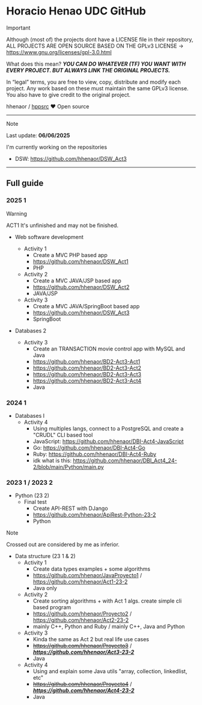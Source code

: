 # Horacio Henao UDC GitHub

> [!IMPORTANT]
> Although (most of) the projects dont have a LICENSE file in their repository, ALL PROJECTS ARE OPEN SOURCE BASED ON THE GPLv3 LICENSE -> https://www.gnu.org/licenses/gpl-3.0.html
> 
> What does this mean? ***YOU CAN DO WHATEVER (TF) YOU WANT WITH EVERY PROJECT. BUT ALWAYS LINK THE ORIGINAL PROJECTS.***
> 
> In “legal” terms, you are free to view, copy, distribute and modify each project. Any work based on these must maintain the same GPLv3 license. You also have to give credit to the original project. 

hhenaor / [hppsrc](https://github.com/hppsrc) ❤ Open source

---

> [!NOTE]
> Last update: **06/06/2025**
>
> I'm currently working on the repositories
> - DSW: https://github.com/hhenaor/DSW_Act3

---

## Full guide

### 2025 1
> [!WARNING]
> ACT1 It's unfinished and may not be finished.

- Web software development 
  - Activity 1 
    - Create a MVC PHP based app
    - https://github.com/hhenaor/DSW_Act1
    - PHP
  - Activity 2
    - Create a MVC JAVA/JSP based app
    - https://github.com/hhenaor/DSW_Act2
    - JAVA/JSP
  - Activity 3
    - Create a MVC JAVA/SpringBoot based app
    - https://github.com/hhenaor/DSW_Act3
    - SpringBoot

- Databases 2 
  - Activity 3
    - Create an TRANSACTION movie control app with MySQL and Java
    - https://github.com/hhenaor/BD2-Act3-Act1
    - https://github.com/hhenaor/BD2-Act3-Act2
    - https://github.com/hhenaor/BD2-Act3-Act3
    - https://github.com/hhenaor/BD2-Act3-Act4
    - Java

### 2024 1

- Databases I
  - Activity 4
    - Using multiples langs, connect to a PostgreSQL and create a "CRUDL" CLI based tool 
    - JavaScript: https://github.com/hhenaor/DBI-Act4-JavaScript
    - Go: https://github.com/hhenaor/DBI-Act4-Go
    - Ruby: https://github.com/hhenaor/DBI-Act4-Ruby
    - idk what is this: https://github.com/hhenaor/DBI_Act4_24-2/blob/main/Python/main.py

### 2023 1 / 2023 2

- Python (23 2)
  - Final test
    - Create API-REST with DJango
    - https://github.com/hhenaor/ApiRest-Python-23-2
    - Python
   
> [!NOTE]
> Crossed out are considered by me as inferior.

- Data structure (23 1 & 2)
  - Activity 1
    - Create data types examples + some algorithms
    - https://github.com/hhenaor/JavaProyecto1 / https://github.com/hhenaor/Act1-23-2
    - Java only
  - Activity 2
    - Create sorting algorithms + with Act 1 algs. create simple cli based program
    - https://github.com/hhenaor/Proyecto2 / https://github.com/hhenaor/Act2-23-2
    - mainly C++, Python and Ruby / mainly C++, Java and Python
  - Activity 3
    - Kinda the same as Act 2 but real life use cases
    - ~~https://github.com/hhenaor/Proyecto3~~ / ***https://github.com/hhenaor/Act3-23-2***
    - Java
  - Activity 4
    - Using and explain some Java utils "array, collection, linkedlist, etc"
    - ~~https://github.com/hhenaor/Proyecto4~~ / ***https://github.com/hhenaor/Act4-23-2***
    - Java
   

